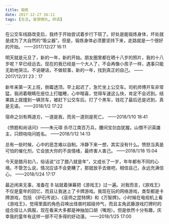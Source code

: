 ```yaml
---
title: 锻炼
date: 2017-12-27 16:11
tags: [生活, 爱恨情仇, 碎语]
---
```


在公交车线路改变后，我终于开始尝试着步行下班了。好处是能锻炼身体，坏处就是成为了大自然的“吸尘器”。但是，锻炼身体必须要坚持下来，走路就是一个很好的开始。
——2017/12/27 16:11

明天就是元旦了，新的一年，新的开始。朋友圈里都在晒十八岁的照片，我的十八岁呢？早已经远去。现在的我已经是一个大人了，不会再像小孩子一样，遇事只能无助地哭泣。不说硬话，不做软事，新的一年，找到真正的自己。
——2017/12/31 23：17

新年来第一天上班，倒霉透顶。早上起迟了，急忙坐上公交车。司机师傅开车非常猛，我闭着眼睛在座位上打瞌睡，心中暗喜，觉得车速这么快，肯定不会迟到。结果路上就撞到一辆货车，被赶下公交车后。打了个黑车，钱花了最后还是迟到，真是无语。
——2018/1/2 17:22

宿命之剑有两道刃，一道是我，而另一道则是死亡。
——2018/1/10 18:41

《愤题和尚诘问》——朱元璋
杀尽江南百万兵，腰间宝剑血犹腥。山僧不识英雄主，只顾哓哓问姓名。
——2018/1/12 14:13

总有一些时候，心中的恶念难以自制。冷静下来一想，其实没有什么。愤怒当真是可怕的催化剂，它会放大你的不良情绪，最终害人害己。
——2018/1/18 15:04

今天是腊月初八，俗话说“过了腊八就是年”，又成长了一岁，年年都有不同的心境。不管怎么说，情况应该不会更糟了，那就放手去做吧，相信自己，永远充满信心。
——2018/1/24 17:17

最近闲来无事，准备在 B 站就着弹幕把《游戏王》过一遍。对我而言，《游戏王》不仅是童年的回忆，而且让我迷上了卡牌游戏。我现在玩的网络游戏，类型都是卡牌游戏，包括
《炉石传说》、《巫师之昆特牌》和《万智牌》。小时候在电视机上看《游戏王》，觉得里面的角色召唤出怪兽时超级帅气，而且主角武藤游戏打牌时的组合技让人佩服，现在看来大多都是神抽加口胡（嘴炮）。但是依然十分有趣，庆幸我的童年有这样一部不可多得的好动漫。
——2018/1/25 17:00

